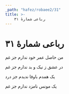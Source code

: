 ```yaml
---
_path: "hafez/robaee2/31"
title: >-
    رباعی شمارهٔ ۳۱
---
```

# رباعی شمارهٔ ۳۱

<div class="b" id="bn1"><div class="m1"><p>من حاصل عمر خود ندارم جز غم</p></div>
<div class="m2"><p>در عشق ز نیک و بد ندارم جز غم</p></div></div>
<div class="b" id="bn2"><div class="m1"><p>یک همدم باوفا ندیدم جز درد</p></div>
<div class="m2"><p>یک مونس نامزد ندارم جز غم</p></div></div>
